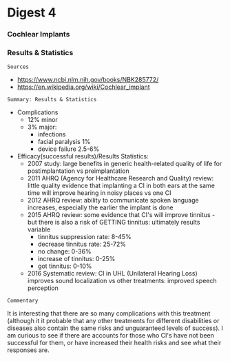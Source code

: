 # Digest 4 #
### Cochlear Implants ###
### Results & Statistics ###

```
Sources
```
- https://www.ncbi.nlm.nih.gov/books/NBK285772/
- https://en.wikipedia.org/wiki/Cochlear_implant

```
Summary: Results & Statistics
```
- Complications
  - 12% minor
  - 3% major:
    - infections
    - facial paralysis 1%
    - device failure 2.5-6%
- Efficacy(successful results)/Results Statistics:
  - 2007 study: large benefits in generic health-related quality of life for postimplantation vs preimplantation
  - 2011 AHRQ (Agency for Healthcare Research and Quality) review: little quality evidence that implanting a CI in both ears at the same time will improve hearing in noisy places vs one CI
  - 2012 AHRQ review: ability to communicate spoken language increases, especially the earlier the implant is done
  - 2015 AHRQ review: some evidence that CI's will improve tinnitus -  but there is also a risk of GETTING tinnitus: ultimately results variable
    - tinnitus suppression rate: 8-45%
    - decrease tinnitus rate: 25-72%
    - no change: 0-36%
    - increase of tinnitus: 0-25%
    - got tinnitus: 0-10%
  - 2016 Systematic review: CI in UHL (Unilateral Hearing Loss) improves sound localization vs other treatments: improved speech perception

```
Commentary
```
It is interesting that there are so many complications with this treatment (although it it probable that any other treatments for different disabilities or diseases also contain the same risks and unguaranteed levels of success). I am curious to see if there are accounts for those who CI's have not been successful for them, or have increased their health risks and see what their responses are.
